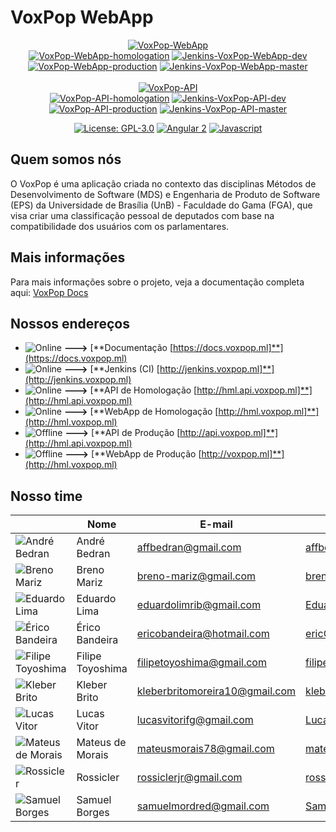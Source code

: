 # VoxPop WebApp

<p align="center">
  <a href="https://github.com/fga-gpp-mds/2018.1-VoxPop-WebApp"><img src="https://img.shields.io/badge/WEB_APP-VoxPop-orange.svg" alt="VoxPop-WebApp"></a>
  <br>
  <a href="https://github.com/fga-gpp-mds/2018.1-VoxPop-WebApp/tree/dev"><img src="https://img.shields.io/badge/ENV-homologation-orange.svg" alt="VoxPop-WebApp-homologation"></a>
  <a href='http://jenkins.voxpop.ml/job/webapp-build/job/dev/'><img src='http://jenkins.voxpop.ml/job/webapp-build/job/dev/badge/icon' alt="Jenkins-VoxPop-WebApp-dev"></a>
  <br>
  <a href="https://github.com/fga-gpp-mds/2018.1-VoxPop-WebApp/tree/master"><img src="https://img.shields.io/badge/ENV-production-orange.svg" alt="VoxPop-WebApp-production"></a>
  <a href='http://jenkins.voxpop.ml/job/webapp-build/job/master/'><img src='http://jenkins.voxpop.ml/job/webapp-build/job/master/badge/icon' alt="Jenkins-VoxPop-WebApp-master"></a>
  <br>
  <br>
  <a href="https://github.com/fga-gpp-mds/2018.1-VoxPop-API"><img src="https://img.shields.io/badge/REST_API-VoxPop-orange.svg" alt="VoxPop-API"></a>
  <br>
  <a href="https://github.com/fga-gpp-mds/2018.1-VoxPop-API/tree/dev"><img src="https://img.shields.io/badge/ENV-homologation-orange.svg" alt="VoxPop-API-homologation"></a>
  <a href='http://jenkins.voxpop.ml/job/api-build/job/dev/'><img src='http://jenkins.voxpop.ml/job/api-build/job/dev/badge/icon' alt="Jenkins-VoxPop-API-dev"></a>
  <br>
  <a href="https://github.com/fga-gpp-mds/2018.1-VoxPop-API/tree/master"><img src="https://img.shields.io/badge/ENV-production-orange.svg" alt="VoxPop-API-production"></a>
  <a href='http://jenkins.voxpop.ml/job/api-build/job/master/'><img src='http://jenkins.voxpop.ml/job/api-build/job/master/badge/icon' alt="Jenkins-VoxPop-API-master"></a>
</p>

<p align="center">
  <a href="https://opensource.org/licenses/GPL-3.0"><img src="https://img.shields.io/badge/License-GPL-blue.svg" alt="License: GPL-3.0"></a>
  <a href="https://www.npmjs.com/package/angular2"><img src="https://img.shields.io/badge/Angular_2-2.0.0--beta_21-red.svg" alt="Angular 2"></a>
  <a href="https://developer.mozilla.org/en-US/docs/Web/JavaScript"><img src="https://img.shields.io/badge/Javascript-ECMAScript_6-yellow.svg" alt="Javascript"></a>
</p>

## Quem somos nós

O VoxPop é uma aplicação criada no contexto das disciplinas Métodos de Desenvolvimento de Software (MDS) e Engenharia de Produto de Software (EPS) da Universidade de Brasília (UnB) - Faculdade do Gama (FGA), que visa criar uma classificação pessoal de deputados com base na compatibilidade dos usuários com os parlamentares.

## Mais informações

Para mais informações sobre o projeto, veja a documentação completa aqui: [VoxPop Docs](https://docs.voxpop.ml/)

## Nossos endereços

* ![Online](https://img.shields.io/badge/STATUS-Online-green.svg) **--->** [**Documentação [https://docs.voxpop.ml]**](https://docs.voxpop.ml)
* ![Online](https://img.shields.io/badge/STATUS-Online-green.svg) **--->** [**Jenkins (CI) [http://jenkins.voxpop.ml]**](http://jenkins.voxpop.ml)
* ![Online](https://img.shields.io/badge/STATUS-Online-green.svg) **--->** [**API de Homologação [http://hml.api.voxpop.ml]**](http://hml.api.voxpop.ml)
* ![Online](https://img.shields.io/badge/STATUS-Online-green.svg) **--->** [**WebApp de Homologação [http://hml.voxpop.ml]**](http://hml.voxpop.ml)
* ![Offline](https://img.shields.io/badge/STATUS-Offline-red.svg) **--->** [**API de Produção [http://api.voxpop.ml]**](http://hml.api.voxpop.ml)
* ![Offline](https://img.shields.io/badge/STATUS-Offline-red.svg) **--->** [**WebApp de Produção [http://voxpop.ml]**](http://hml.voxpop.ml)

## Nosso time

| | **Nome** | **E-mail** | **GitHub** |
|-|------|--------|--------|
|![André Bedran](https://avatars1.githubusercontent.com/u/5595312?s=100&v=4)|André Bedran|affbedran@gmail.com|[affbedran](https://github.com/affbedran)|
| ![Breno Mariz](https://avatars3.githubusercontent.com/u/21313218?v=4&s=100)| Breno Mariz | breno-mariz@gmail.com | [breno-mariz](https://github.com/breno-mariz) |
|![Eduardo Lima](https://avatars0.githubusercontent.com/u/26698993?s=100&v=4)|Eduardo Lima|eduardolimrib@gmail.com|[Eduardolimr](https://github.com/Eduardolimr) |
|![Érico Bandeira](https://avatars0.githubusercontent.com/u/26394460?s=100&v=4)|Érico Bandeira|ericobandeira@hotmail.com|[ericGOD24](https://github.com/ericGOD24) |
|![Filipe Toyoshima](https://avatars3.githubusercontent.com/u/29482983?s=100&v=4)|Filipe Toyoshima|filipetoyoshima@gmail.com|[filipetoyoshima](https://github.com/filipetoyoshima) |
|![Kleber Brito](https://avatars2.githubusercontent.com/u/8596276?s=100&v=4)|Kleber Brito|kleberbritomoreira10@gmail.com|[kleberbritomoreira10](https://github.com/kleberbritomoreira10) |
|![Lucas Vitor]()|Lucas Vitor|lucasvitorifg@gmail.com|[Lucas362](https://github.com/Lucas362) |
|![Mateus de Morais](https://avatars1.githubusercontent.com/u/20940145?s=100&v=4)|Mateus de Morais|mateusmorais78@gmail.com|[mateusdemorais](https://github.com/mateusdemorais) |
|![Rossicler](https://avatars1.githubusercontent.com/u/29635581?s=100&v=4)|Rossicler|rossiclerjr@gmail.com|[rossicler](https://github.com/rossicler) |
|![Samuel Borges](https://avatars0.githubusercontent.com/u/23219524?s=100&v=4)|Samuel Borges|samuelmordred@gmail.com|[SamuelMordred](https://github.com/SamuelMordred) |
